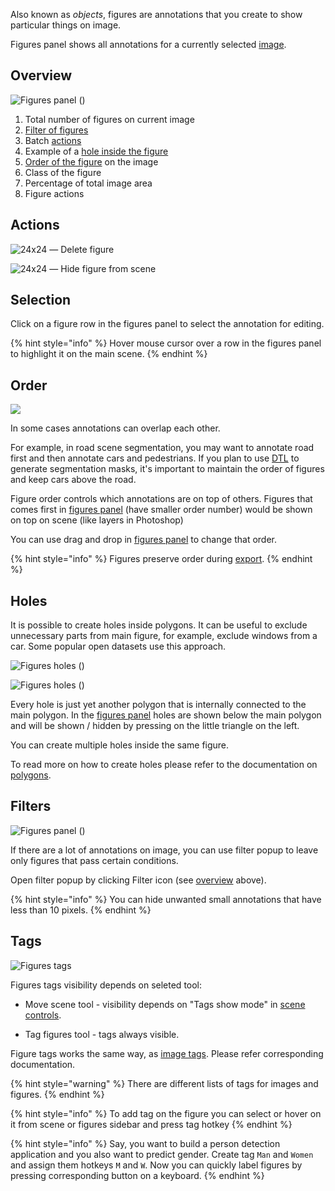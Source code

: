 Also known as *objects*, figures are annotations that you create to show particular things on image.

Figures panel shows all annotations for a currently selected [image](/annotation/images).

## Overview

![Figures panel ()](../../assets/legacy/annotation/figures.png)

1. Total number of figures on current image
2. [Filter of figures](#filters)
3. Batch [actions](#actions)
4. Example of a [hole inside the figure](#holes)
5. [Order of the figure](#order) on the image
6. Class of the figure
7. Percentage of total image area
8. Figure actions

## Actions

![24x24](../../assets/legacy/annotation/delete.png) — Delete figure



![24x24](../../assets/legacy/annotation/hide.png) — Hide figure from scene

## Selection

Click on a figure row in the figures panel to select the annotation for editing.

{% hint style="info" %}
Hover mouse cursor over a row in the figures panel to highlight it on the main scene.
{% endhint %}

## Order

![](../../assets/legacy/annotation/order.gif)

In some cases annotations can overlap each other.

For example, in road scene segmentation, you may want to annotate road first and then annotate cars and pedestrians. If you plan to use [DTL](/export) to generate segmentation masks, it's important to maintain the order of figures and keep cars above the road.

Figure order controls which annotations are on top of others. Figures that comes first in [figures panel](#overview) (have smaller order number) would be shown on top on scene (like layers in Photoshop)

You can use drag and drop in [figures panel](#overview) to change that order.

{% hint style="info" %}
Figures preserve order during [export](/export).
{% endhint %}

## Holes

It is possible to create holes inside polygons. It can be useful to exclude unnecessary parts from main figure, for example, exclude windows from a car. Some popular open datasets use this approach.

![Figures holes ()](../../assets/legacy/annotation/hole-example.png)

![Figures holes ()](../../assets/legacy/annotation/hole-example2.png)

Every hole is just yet another polygon that is internally connected to the main polygon. In the [figures panel](#overview) holes are shown below the main polygon and will be shown / hidden by pressing on the little triangle on the left.

You can create multiple holes inside the same figure.

To read more on how to create holes please refer to the documentation on [polygons](/annotation/instruments#polygon-tool).

## Filters

![Figures panel ()](../../assets/legacy/annotation/figures-filter.png)

If there are a lot of annotations on image, you can use filter popup to leave only figures that pass certain conditions.

Open filter popup by clicking Filter icon (see [overview](#overview) above).

{% hint style="info" %}
You can hide unwanted small annotations that have less than 10 pixels.
{% endhint %}

## Tags

![Figures tags](../../assets/legacy/annotation/figure-tags.png)

Figures tags visibility depends on seleted tool:

* Move scene tool - visibility depends on "Tags show mode" in [scene controls](/annotation/scene#controls).

* Tag figures tool - tags always visible.

Figure tags works the same way, as [image tags](/annotation/images#tags). Please refer corresponding documentation.

{% hint style="warning" %}
There are different lists of tags for images and figures.
{% endhint %}

{% hint style="info" %}
To add tag on the figure you can select or hover on it from scene or figures sidebar and press tag hotkey
{% endhint %}

{% hint style="info" %}
Say, you want to build a person detection application and you also want to predict gender. Create tag `Man` and `Women` and assign them hotkeys `M` and `W`. Now you can quickly label figures by pressing corresponding button on a keyboard.
{% endhint %}

